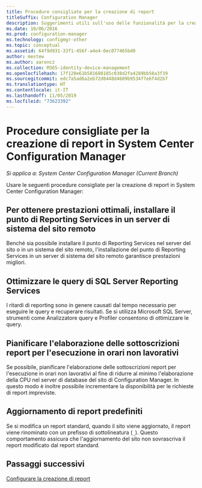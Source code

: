 ```yaml
---
title: Procedure consigliate per la creazione di report
titleSuffix: Configuration Manager
description: Suggerimenti utili sull'uso delle funzionalità per la creazione di report di System Center Configuration Manager.
ms.date: 10/06/2016
ms.prod: configuration-manager
ms.technology: configmgr-other
ms.topic: conceptual
ms.assetid: 64f9d931-33f1-456f-a4e4-0ec077465bd0
author: mestew
ms.author: aaroncz
ms.collection: M365-identity-device-management
ms.openlocfilehash: 17f120e61b581680185c038d2fa4289bb58a3f39
ms.sourcegitcommit: edc7a5ad6a2eb72d0448d4689b9534f7e6f4d2b7
ms.translationtype: HT
ms.contentlocale: it-IT
ms.lasthandoff: 11/05/2019
ms.locfileid: "73623392"
---
```

# <a name="best-practices-for-reporting-in-system-center-configuration-manager"></a>Procedure consigliate per la creazione di report in System Center Configuration Manager

*Si applica a: System Center Configuration Manager (Current Branch)*

Usare le seguenti procedure consigliate per la creazione di report in System Center Configuration Manager:  

## <a name="for-best-performance-install-the-reporting-services-point-on-a-remote-site-system-server"></a>Per ottenere prestazioni ottimali, installare il punto di Reporting Services in un server di sistema del sito remoto  
Benché sia possibile installare il punto di Reporting Services nel server del sito o in un sistema del sito remoto, l'installazione del punto di Reporting Services in un server di sistema del sito remoto garantisce prestazioni migliori.  

## <a name="optimize-sql-server-reporting-services-queries"></a>Ottimizzare le query di SQL Server Reporting Services  
I ritardi di reporting sono in genere causati dal tempo necessario per eseguire le query e recuperare risultati. Se si utilizza Microsoft SQL Server, strumenti come Analizzatore query e Profiler consentono di ottimizzare le query.  

## <a name="schedule-report-subscription-processing-to-run-outside-standard-office-hours"></a>Pianificare l'elaborazione delle sottoscrizioni report per l'esecuzione in orari non lavorativi  
Se possibile, pianificare l'elaborazione delle sottoscrizioni report per l'esecuzione in orari non lavorativi al fine di ridurre al minimo l'elaborazione della CPU nel server di database del sito di Configuration Manager. In questo modo è inoltre possibile incrementare la disponibilità per le richieste di report impreviste.  

## <a name="updating-built-in-reports"></a>Aggiornamento di report predefiniti
Se si modifica un report standard, quando il sito viene aggiornato, il report viene rinominato con un prefisso di sottolineatura (`_`). Questo comportamento assicura che l'aggiornamento del sito non sovrascriva il report modificato dal report standard.

## <a name="next-steps"></a>Passaggi successivi
[Configurare la creazione di report](configuring-reporting.md)
